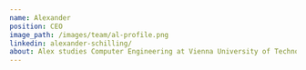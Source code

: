 ```yaml
---
name: Alexander
position: CEO
image_path: /images/team/al-profile.png
linkedin: alexander-schilling/
about: Alex studies Computer Engineering at Vienna University of Technology. When in recent years the proliferation of extremist beliefs became rose, Alex started to do research on how people build up their mind. He discovered that the underlying problems already start in school where children are not incentivised to work their own brain to obtain new knowledge but rather to remember what the teachers told them. He believes that it is necessary to change the way people learn so that they will train their critical thinking and are ready for the future.
---
```

